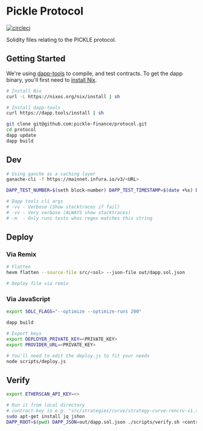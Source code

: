 # Pickle Protocol

[![circleci](https://circleci.com/gh/pickle-finance/protocol.svg?style=svg)](https://circleci.com/gh/pickle-finance/protocol)

Solidity files relating to the PICKLE protocol.

## Getting Started

We're using [dapp-tools](http://dapp.tools/) to compile, and test contracts. To get the dapp binary, you'll first need to [install Nix](https://nixos.org/guides/install-nix.html).

```bash
# Install Nix
curl -L https://nixos.org/nix/install | sh

# Install dapp-tools
curl https://dapp.tools/install | sh
```

```bash
git clone git@github.com:pickle-finance/protocol.git
cd protocol
dapp update
dapp build
```

## Dev

```bash
# Using ganche as a caching layer
ganache-cli -f https://mainnet.infura.io/v3/<URL>

DAPP_TEST_NUMBER=$(seth block-number) DAPP_TEST_TIMESTAMP=$(date +%s) DAPP_TEST_BALANCE_CREATE=10000000000000000000000000 dapp test --rpc-url http://localhost:8545 -m <test to run> -vv

# Dapp tools cli args
# -vv - Verbose (Show stacktraces if fail)
# -vv - Very verbose (ALWAYS show stacktraces)
# -m  - Only runs tests whos regex matches this string
```

## Deploy

### Via Remix

```bash
# Flatten
hevm flatten --source-file src/<sol> --json-file out/dapp.sol.json

# Deploy file via remix
```

### Via JavaScript
```bash
export SOLC_FLAGS="--optimize --optimize-runs 200"

dapp build

# Export keys
export DEPLOYER_PRIVATE_KEY=<PRIVATE_KEY>
export PROVIDER_URL=<PRIVATE_KEY>

# You'll need to edit the deploy.js to fit your needs
node scripts/deploy.js
```

## Verify

```bash
export ETHERSCAN_API_KEY=<>

# Run it from local directory
# contract-key is e.g. "src/strategies/curve/strategy-curve-rencrv-v1.sol:StrategyCurveRenCRVv1"
sudo apt-get install jq jshon
DAPP_ROOT=$(pwd) DAPP_JSON=out/dapp.sol.json ./scripts/verify.sh <contract-key> <address> [...args]
```